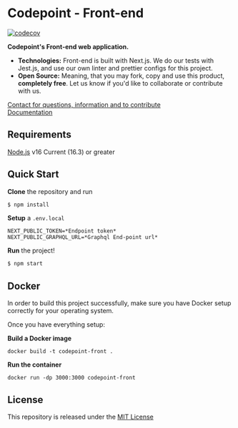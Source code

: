 # Codepoint - Front-end

[![codecov](https://codecov.io/gh/codepointtku/codepoint-front/branch/develop/graph/badge.svg?token=f63W1HtqyG)](https://codecov.io/gh/codepointtku/codepoint-front)

**Codepoint's Front-end web application.**

* **Technologies:** Front-end is built with Next.js. We do our tests with Jest.js, and use our own linter and prettier configs for this project.
* **Open Source:** Meaning, that you may fork, copy and use this product, **completely free**. Let us know if you'd like to collaborate or contribute with us.

[Contact for questions, information and to contribute](mailto:juuso.laakso@turku.fi)  
[Documentation](https://codepointtku.github.io/codepoint-front/)

## Requirements
[Node.js](https://nodejs.org/) v16 Current (16.3) or greater

## Quick Start
**Clone** the repository and run
```bash
$ npm install
```

**Setup** a `.env.local`
```env
NEXT_PUBLIC_TOKEN=*Endpoint token*
NEXT_PUBLIC_GRAPHQL_URL=*Graphql End-point url*
```

**Run** the project!
```bash
$ npm start
```

## Docker
In order to build this project successfully, make sure you have Docker setup correctly for your operating system.

Once you have everything setup:

**Build a Docker image**
```
docker build -t codepoint-front .
```
**Run the container**
```
docker run -dp 3000:3000 codepoint-front
```

## License
This repository is released under the [MIT License](LICENSE)